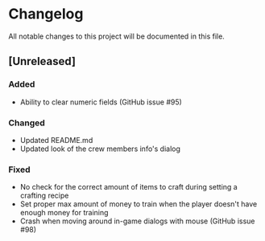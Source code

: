 # Changelog
All notable changes to this project will be documented in this file.

## [Unreleased]

### Added
- Ability to clear numeric fields (GitHub issue #95)

### Changed
- Updated README.md
- Updated look of the crew members info's dialog

### Fixed
- No check for the correct amount of items to craft during setting a crafting
  recipe
- Set proper max amount of money to train when the player doesn't have enough
  money for training
- Crash when moving around in-game dialogs with mouse (GitHub issue #98)
